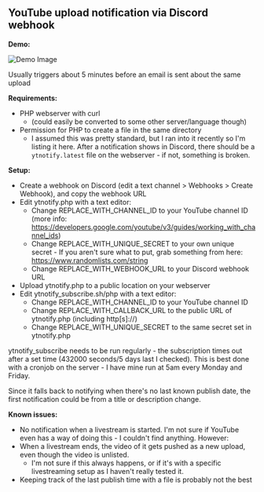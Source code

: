 ## YouTube upload notification via Discord webhook

**Demo:**

![Demo Image](https://raw.githubusercontent.com/WinSuk/discord-ytupload-notifier/master/demo.png)

Usually triggers about 5 minutes before an email is sent about the same upload


**Requirements:**
- PHP webserver with curl
  * (could easily be converted to some other server/language though)
- Permission for PHP to create a file in the same directory
  * I assumed this was pretty standard, but I ran into it recently so I'm listing it here. After a notification shows in Discord, there should be a `ytnotify.latest` file on the webserver - if not, something is broken.


**Setup:**
- Create a webhook on Discord (edit a text channel > Webhooks > Create Webhook), and copy the webhook URL
- Edit ytnotify.php with a text editor:
  * Change REPLACE_WITH_CHANNEL_ID to your YouTube channel ID (more info: https://developers.google.com/youtube/v3/guides/working_with_channel_ids)
  * Change REPLACE_WITH_UNIQUE_SECRET to your own unique secret - If you aren't sure what to put, grab something from here: https://www.randomlists.com/string
  * Change REPLACE_WITH_WEBHOOK_URL to your Discord webhook URL
- Upload ytnotify.php to a public location on your webserver
- Edit ytnotify_subscribe.sh/php with a text editor:
  * Change REPLACE_WITH_CHANNEL_ID to your YouTube channel ID
  * Change REPLACE_WITH_CALLBACK_URL to the public URL of ytnotify.php (including http[s]://)
  * Change REPLACE_WITH_UNIQUE_SECRET to the same secret set in ytnotify.php

ytnotify_subscribe needs to be run regularly - the subscription times out after a set time (432000 seconds/5 days last I checked).
This is best done with a cronjob on the server - I have mine run at 5am every Monday and Friday.

Since it falls back to notifying when there's no last known publish date, the first notification could be from a title or description change.


**Known issues:**
- No notification when a livestream is started. I'm not sure if YouTube even has a way of doing this - I couldn't find anything. However:
- When a livestream ends, the video of it gets pushed as a new upload, even though the video is unlisted.
  * I'm not sure if this always happens, or if it's with a specific livestreaming setup as I haven't really tested it.
- Keeping track of the last publish time with a file is probably not the best